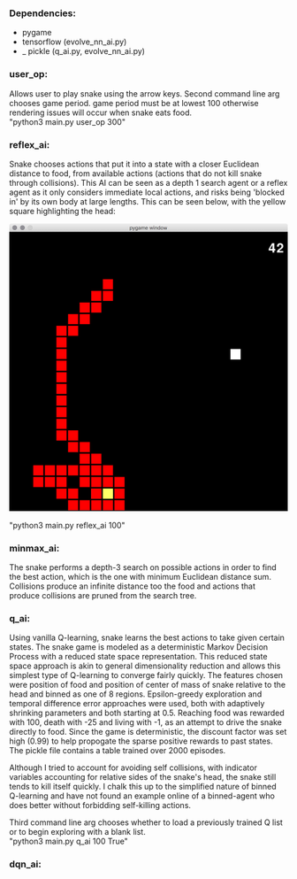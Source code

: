 

### Dependencies:
- pygame
- tensorflow (evolve_nn_ai.py)
- _ pickle (q_ai.py, evolve_nn_ai.py)

### user_op:
Allows user to play snake using the arrow keys. Second command line arg chooses game period. game period must be at lowest 100 otherwise rendering issues will occur when snake eats food.  
"python3 main.py user_op 300"

### reflex_ai:
Snake chooses actions that put it into a state with a closer Euclidean distance to food, from available actions (actions that do not kill snake through collisions). This AI can be seen as a depth 1 search agent or a reflex agent as it only considers immediate local actions, and risks being 'blocked in' by its own body at large lengths. This can be seen below, with the yellow square highlighting the head:

![alt text](caught.png)  

"python3 main.py reflex_ai 100"

### minmax_ai:
The snake performs a depth-3 search on possible actions in order to find the best action, which is the one with minimum Euclidean distance sum. Collisions produce an infinite distance too the food and actions that produce collisions are pruned from the search tree.

### q_ai:
Using vanilla Q-learning, snake learns the best actions to take given certain states. The snake game is modeled as a deterministic Markov Decision Process with a reduced state space representation. This reduced state space approach is akin to general dimensionality reduction and allows this simplest type of Q-learning to converge fairly quickly. The features chosen were position of food and position of center of mass of snake relative to the head and binned as one of 8 regions. Epsilon-greedy exploration and temporal difference error approaches were used, both with adaptively shrinking parameters and both starting at 0.5. Reaching food was rewarded with 100, death with -25 and living with -1, as an attempt to drive the snake directly to food. Since the game is deterministic, the discount factor was set high (0.99) to help propogate the sparse positive rewards to past states. The pickle file contains a table trained over 2000 episodes.

Although I tried to account for avoiding self collisions, with indicator variables accounting for relative sides of the snake's head, the snake still tends to kill itself quickly. I chalk this up to the simplified nature of binned Q-learning and have not found an example online of a binned-agent who does better without forbidding self-killing actions.

Third command line arg chooses whether to load a previously trained Q list or to begin exploring with a blank list.  
"python3 main.py q_ai 100 True"

### dqn_ai:
